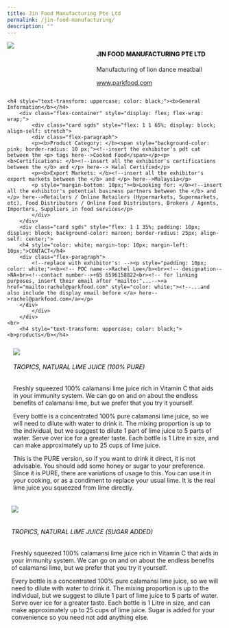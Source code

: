 ```yaml
---
title: Jin Food Manufacturing Pte Ltd
permalink: /jin-food-manufacturing/
description: ""
---
```

<div class="flex-paragraph">
		<!--hi there! this is a comment and will provide you with instructional guides-->
		<!--insert booth number here!-->
		<p style="text-transform: uppercase"></p></div>
			<div class="flex-container" style="display: flex; flex-wrap: wrap;">
				<!--insert DOWNLOAD link of company logo between the " marks!-->
			<div class="card sgds" style="flex: 1 1 40%; display: block;"><img src="https://drive.google.com/uc?id=1AZE9NJpaBejOYe3I-0Al8UNttm0XbUNr&amp;export=download"></div>
	<div class="card-sgds" style="flex: 1 1 58%; display: block; margin-left: 3px">
		<h4 style="text-transform: uppercase; color: black;"><!--insert the exhibitor's name between the <b> tags here--><b>Jin Food Manufacturing Pte Ltd</b></h4><!--insert the exhibitor's description between the <p> tags here-->
		<p>Manufacturing of lion dance meatball</p>
		<!--insert the exhibitor's website link, making sure there is "https:// www." present please. make sure the entire https link goes in between the " marks-->
		<p><a href="https://www.parkfood.com/" target="_blank"><!--insert the www website link here (no need for https)-->www.parkfood.com</a></p>
	</div>
</div>



	<h4 style="text-transform: uppercase; color: black;"><b>General Information</b></h4>
		<div class="flex-container" style="display: flex; flex-wrap: wrap;">
			<div class="card sgds" style="flex: 1 1 65%; display: block; align-self: stretch">
			<div class="flex-paragraph">
			<p><b>Product Category: </b><span style="background-color: pink; border-radius: 10 px;"><!--insert the exhibitor's pdt cat between the <p> tags here-->Cooked Food</span></p><p><b>Certifications: </b><!--insert all the exhibitor's certifications between the </b> and </p> here--> Halal Certified</p>
			<p><b>Export Markets: </b><!--insert all the exhibitor's export markets between the </b> and </p> here-->Malaysia</p>
			<p style="margin-bottom: 10px;"><b>Looking for: </b><!--insert all the exhibitor's potential business partners between the </b> and </p> here-->Retailers / Online Retailers (Hypermarkets, Supermarkets, etc), Food Distributors / Online Food Distributors, Brokers / Agents, Importers, Suppliers in food services</p>
			</div>
		</div>
		<div class="card sgds" style="flex: 1 1 35%; padding: 10px; display: block; background-color: maroon; border-radius: 25px; align-self: center;">
		<h4 style="color: white; margin-top: 10px; margin-left: 10px;">CONTACT</h4>
		<div class="flex-paragraph">
			<!--replace with exhibitor's: --><p style="padding: 10px; color: white;"><b><!-- POC name-->Rachel Lee</b><br><!-- designation-->NA<br><!--contact number-->+65 6596158822<br><!-- for linking purposes, insert their email after "mailto:"...--><a href="mailto:rachel@parkfood.com" style="color: white;"><!--...and also include the display email before </a> here-->rachel@parkfood.com</a></p>
		</div>
			</div>
		</div>
	<br>
		<h4 style="text-transform: uppercase; color: black;"><b>products</b></h4>
<div style="display: flex; flex-wrap: wrap;">
&nbsp; <div class="card sgds" style="flex: 1 1 47%; margin: 10px; display: block;"><!--insert the exhibitor's DOWNLOAD image for product between the " marks here-->
	<div class="flex-image" style="display: block;"><img src="https://drive.google.com/uc?id=1Q8ywukW_D9bTlyJOMKdNXNd6I1M1Z23G&amp;export=download"></div>
	<div class="flex-paragraph">
		<h6 style="text-transform: uppercase; color: black;"><!--insert product name before </h6> and product description after <p>-->Tropics, Natural Lime Juice (100% Pure)</h6>
		<p>Freshly squeezed 100% calamansi lime juice rich in Vitamin C that aids in your immunity system. We can go on and on about the endless benefits of calamansi lime, but we prefer that you try it yourself.

Every bottle is a concentrated 100% pure calamansi lime juice, so we will need to dilute with water to drink it. The mixing proportion is up to the individual, but we suggest to dilute 1 part of lime juice to 5 parts of water. Serve over ice for a greater taste. Each bottle is 1 Litre in size, and can make approximately up to 25 cups of lime juice.

This is the PURE version, so if you want to drink it direct, it is not advisable. You should add some honey or sugar to your preference. Since it is PURE, there are variations of usage to this. You can use it in your cooking, or as a condiment to replace your usual lime. It is the real lime juice you squeezed from lime directly.</p></div>
	</div>
		<div class="card sgds" style="flex: 1 1 47%; margin: 10px; display: block;">
		<div class="flex-image" style="display: block;"><img src="https://drive.google.com/uc?id=1JzCFDkdFGIlmPxxeDZFMFCeY-mOym5Z4&amp;export=download"></div>
	<div class="flex-paragraph">
		<h6 style="text-transform: uppercase; color: black;">  
Tropics, Natural Lime Juice (Sugar Added)</h6>
		<p>Freshly squeezed 100% calamansi lime juice rich in Vitamin C that aids in your immunity system. We can go on and on about the endless benefits of calamansi lime, but we prefer that you try it yourself. 

Every bottle is a concentrated 100% pure calamansi lime juice, so we will need to dilute with water to drink it. The mixing proportion is up to the individual, but we suggest to dilute 1 part of lime juice to 5 parts of water. Serve over ice for a greater taste. Each bottle is 1 Litre in size, and can make approximately up to 25 cups of lime juice. Sugar is added for your convenience so you need not add anything else.</p></div>
	</div>
	</div>